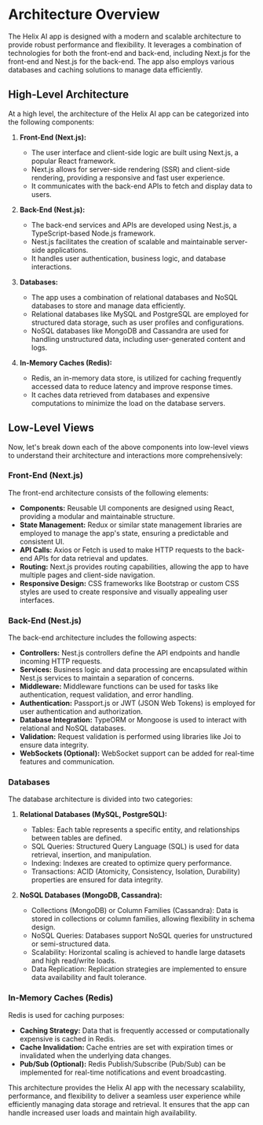 # Architecture Overview

The Helix AI app is designed with a modern and scalable architecture to provide robust performance and flexibility. It leverages a combination of technologies for both the front-end and back-end, including Next.js for the front-end and Nest.js for the back-end. The app also employs various databases and caching solutions to manage data efficiently.

## High-Level Architecture

At a high level, the architecture of the Helix AI app can be categorized into the following components:

1. **Front-End (Next.js):**

   - The user interface and client-side logic are built using Next.js, a popular React framework.
   - Next.js allows for server-side rendering (SSR) and client-side rendering, providing a responsive and fast user experience.
   - It communicates with the back-end APIs to fetch and display data to users.

2. **Back-End (Nest.js):**

   - The back-end services and APIs are developed using Nest.js, a TypeScript-based Node.js framework.
   - Nest.js facilitates the creation of scalable and maintainable server-side applications.
   - It handles user authentication, business logic, and database interactions.

3. **Databases:**

   - The app uses a combination of relational databases and NoSQL databases to store and manage data efficiently.
   - Relational databases like MySQL and PostgreSQL are employed for structured data storage, such as user profiles and configurations.
   - NoSQL databases like MongoDB and Cassandra are used for handling unstructured data, including user-generated content and logs.

4. **In-Memory Caches (Redis):**
   - Redis, an in-memory data store, is utilized for caching frequently accessed data to reduce latency and improve response times.
   - It caches data retrieved from databases and expensive computations to minimize the load on the database servers.

## Low-Level Views

Now, let's break down each of the above components into low-level views to understand their architecture and interactions more comprehensively:

### Front-End (Next.js)

The front-end architecture consists of the following elements:

- **Components:** Reusable UI components are designed using React, providing a modular and maintainable structure.
- **State Management:** Redux or similar state management libraries are employed to manage the app's state, ensuring a predictable and consistent UI.
- **API Calls:** Axios or Fetch is used to make HTTP requests to the back-end APIs for data retrieval and updates.
- **Routing:** Next.js provides routing capabilities, allowing the app to have multiple pages and client-side navigation.
- **Responsive Design:** CSS frameworks like Bootstrap or custom CSS styles are used to create responsive and visually appealing user interfaces.

### Back-End (Nest.js)

The back-end architecture includes the following aspects:

- **Controllers:** Nest.js controllers define the API endpoints and handle incoming HTTP requests.
- **Services:** Business logic and data processing are encapsulated within Nest.js services to maintain a separation of concerns.
- **Middleware:** Middleware functions can be used for tasks like authentication, request validation, and error handling.
- **Authentication:** Passport.js or JWT (JSON Web Tokens) is employed for user authentication and authorization.
- **Database Integration:** TypeORM or Mongoose is used to interact with relational and NoSQL databases.
- **Validation:** Request validation is performed using libraries like Joi to ensure data integrity.
- **WebSockets (Optional):** WebSocket support can be added for real-time features and communication.

### Databases

The database architecture is divided into two categories:

1. **Relational Databases (MySQL, PostgreSQL):**

   - Tables: Each table represents a specific entity, and relationships between tables are defined.
   - SQL Queries: Structured Query Language (SQL) is used for data retrieval, insertion, and manipulation.
   - Indexing: Indexes are created to optimize query performance.
   - Transactions: ACID (Atomicity, Consistency, Isolation, Durability) properties are ensured for data integrity.

2. **NoSQL Databases (MongoDB, Cassandra):**
   - Collections (MongoDB) or Column Families (Cassandra): Data is stored in collections or column families, allowing flexibility in schema design.
   - NoSQL Queries: Databases support NoSQL queries for unstructured or semi-structured data.
   - Scalability: Horizontal scaling is achieved to handle large datasets and high read/write loads.
   - Data Replication: Replication strategies are implemented to ensure data availability and fault tolerance.

### In-Memory Caches (Redis)

Redis is used for caching purposes:

- **Caching Strategy:** Data that is frequently accessed or computationally expensive is cached in Redis.
- **Cache Invalidation:** Cache entries are set with expiration times or invalidated when the underlying data changes.
- **Pub/Sub (Optional):** Redis Publish/Subscribe (Pub/Sub) can be implemented for real-time notifications and event broadcasting.

This architecture provides the Helix AI app with the necessary scalability, performance, and flexibility to deliver a seamless user experience while efficiently managing data storage and retrieval. It ensures that the app can handle increased user loads and maintain high availability.

